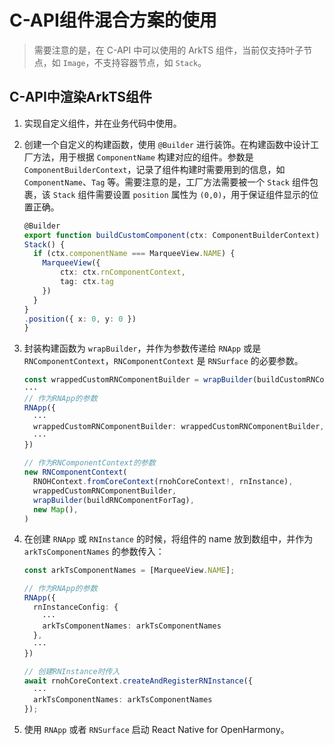# C-API组件混合方案的使用

> 需要注意的是，在 C-API 中可以使用的 ArkTS 组件，当前仅支持叶子节点，如 `Image`，不支持容器节点，如 `Stack`。

## C-API中渲染ArkTS组件

1. 实现自定义组件，并在业务代码中使用。

2. 创建一个自定义的构建函数，使用 `@Builder` 进行装饰。在构建函数中设计工厂方法，用于根据 `ComponentName` 构建对应的组件。参数是 `ComponentBuilderContext`，记录了组件构建时需要用到的信息，如 `ComponentName`、`Tag` 等。需要注意的是，工厂方法需要被一个 `Stack` 组件包裹，该 `Stack` 组件需要设置 `position` 属性为 `(0,0)`，用于保证组件显示的位置正确。

    ```typescript
    @Builder
    export function buildCustomComponent(ctx: ComponentBuilderContext) {
    Stack() {
      if (ctx.componentName === MarqueeView.NAME) {
        MarqueeView({
            ctx: ctx.rnComponentContext,
            tag: ctx.tag
        })
      }
    }
    .position({ x: 0, y: 0 })
    }
    ```

3. 封装构建函数为 `wrapBuilder`，并作为参数传递给 `RNApp` 或是 `RNComponentContext`，`RNComponentContext` 是 `RNSurface` 的必要参数。

    ```typescript
    const wrappedCustomRNComponentBuilder = wrapBuilder(buildCustomRNComponent);
    ···
    // 作为RNApp的参数
    RNApp({
      ···
      wrappedCustomRNComponentBuilder: wrappedCustomRNComponentBuilder,
      ···
    })
    
    // 作为RNComponentContext的参数
    new RNComponentContext(
      RNOHContext.fromCoreContext(rnohCoreContext!, rnInstance),
      wrappedCustomRNComponentBuilder,
      wrapBuilder(buildRNComponentForTag),
      new Map(),
    )
    ```

4. 在创建 `RNApp` 或 `RNInstance` 的时候，将组件的 name 放到数组中，并作为 `arkTsComponentNames` 的参数传入：
   
   ```typescript
   const arkTsComponentNames = [MarqueeView.NAME];

   // 作为RNApp的参数
   RNApp({
     rnInstanceConfig: {
       ···
       arkTsComponentNames: arkTsComponentNames
     },
     ···
   })

   // 创建RNInstance时传入
   await rnohCoreContext.createAndRegisterRNInstance({
     ···
     arkTsComponentNames: arkTsComponentNames
   });
   ```

5. 使用 `RNApp` 或者 `RNSurface` 启动 React Native for OpenHarmony。
